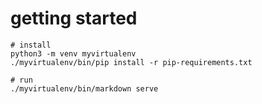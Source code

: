 # getting started
```
# install
python3 -m venv myvirtualenv
./myvirtualenv/bin/pip install -r pip-requirements.txt
```
```
# run
./myvirtualenv/bin/markdown serve
```
